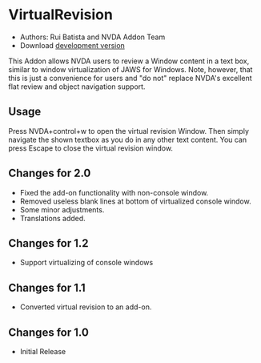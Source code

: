 # VirtualRevision #

* Authors: Rui Batista and NVDA Addon Team
* Download [development version][1]

This Addon allows NVDA users to review a Window content in a text box, similar to window virtualization of JAWS for Windows.
Note, however, that this is just a convenience for users and "do not" replace NVDA's excellent flat review and object navigation support.

## Usage ##

Press NVDA+control+w to open the virtual revision Window.
Then simply navigate the shown textbox as you do in any other text content.
You can press Escape to close the virtual revision window.

## Changes for 2.0 ##

* Fixed the add-on functionality with non-console window.
* Removed useless blank lines at bottom of virtualized console window.
* Some minor adjustments.
* Translations added.

## Changes for 1.2 ##

* Support virtualizing of console windows

## Changes for 1.1 ##

* Converted virtual revision to an add-on.

## Changes for 1.0 ##

* Initial Release

[1]: http://addons.nvda-project.org/files/get.php?file=VR
